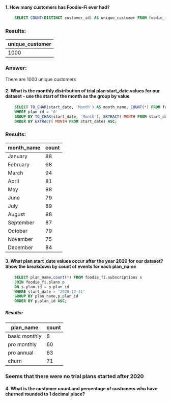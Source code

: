 #### 1. How many customers has Foodie-Fi ever had?

   
```SQL
    SELECT COUNT(DISTINCT customer_id) AS unique_customer FROM foodie_fi.subscriptions;
```
### Results:
| unique_customer |
| --------------- |
| 1000            |

### Answer:
There are 1000 unique customers

#### 2. What is the monthly distribution of trial plan start_date values for our dataset - use the start of the month as the group by value
```SQL
    SELECT TO_CHAR(start_date, 'Month') AS month_name, COUNT(*) FROM foodie_fi.subscriptions s
    WHERE plan_id = '0' 
    GROUP BY TO_CHAR(start_date, 'Month'), EXTRACT( MONTH FROM start_date)
    ORDER BY EXTRACT( MONTH FROM start_date) ASC;
```
### Results: 

| month_name | count |
| ---------- | ----- |
| January    | 88    |
| February   | 68    |
| March      | 94    |
| April      | 81    |
| May        | 88    |
| June       | 79    |
| July       | 89    |
| August     | 88    |
| September  | 87    |
| October    | 79    |
| November   | 75    |
| December   | 84    |

#### 3. What plan start_date values occur after the year 2020 for our dataset? Show the breakdown by count of events for each plan_name
```SQL
    SELECT plan_name,count(*) FROM foodie_fi.subscriptions s
    JOIN foodie_fi.plans p
    ON s.plan_id = p.plan_id
    WHERE start_date > '2020-12-31'
    GROUP BY plan_name,p.plan_id
    ORDER BY p.plan_id ASC;
```
##### Results:  

| plan_name     | count |
| ------------- | ----- |
| basic monthly | 8     |
| pro monthly   | 60    |
| pro annual    | 63    |
| churn         | 71    |

### Seems that there were no trial plans started after 2020 

#### 4. What is the customer count and percentage of customers who have churned rounded to 1 decimal place?
